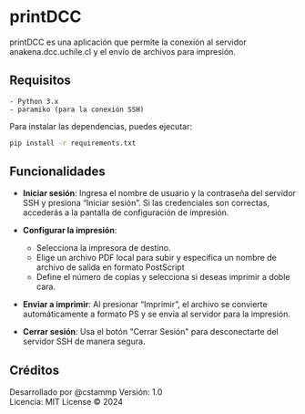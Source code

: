 # printDCC

printDCC es una aplicación que permite la conexión al servidor anakena.dcc.uchile.cl y el envío de archivos para impresión.

## Requisitos
    - Python 3.x
    - paramiko (para la conexión SSH)

Para instalar las dependencias, puedes ejecutar:

```bash
pip install -r requirements.txt
```

## Funcionalidades

- **Iniciar sesión**: Ingresa el nombre de usuario y la contraseña del servidor SSH y presiona “Iniciar sesión”. Si las credenciales son correctas, accederás a la pantalla de configuración de impresión.

- **Configurar la impresión**:
    - Selecciona la impresora de destino.
    - Elige un archivo PDF local para subir y especifica un nombre de archivo de salida en formato PostScript
    - Define el número de copias y selecciona si deseas imprimir a doble cara.  

- **Enviar a imprimir**: Al presionar “Imprimir”, el archivo se convierte automáticamente a formato PS y se envía al servidor para la impresión.

- **Cerrar sesión**: Usa el botón "Cerrar Sesión" para desconectarte del servidor SSH de manera segura.

## Créditos

Desarrollado por @cstammp 
Versión: 1.0  
Licencia: MIT License © 2024
